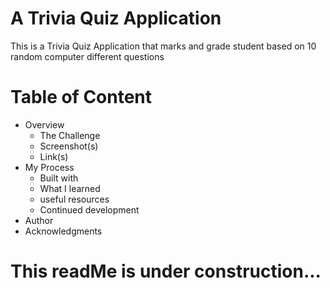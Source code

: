# A Trivia Quiz Application 

<p>This is a Trivia Quiz Application that marks and grade student based on 10 random computer different questions</p>

<h1>Table of Content</h1>
<ul>
  <li>Overview
    <ul>
      <li>The Challenge</li>
      <li>Screenshot(s)</li>
      <li>Link(s)</li>
    </ul>
  </li>
  <li>My Process
    <ul>
      <li>Built with</li>
      <li>What I learned</li>
      <li>useful resources</li>
      <li>Continued development</li>
    </ul>
  </li>
  <li>Author</li>
  <li>Acknowledgments</li>
</ul>

# This readMe is under construction...

